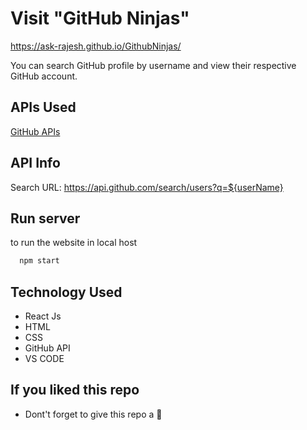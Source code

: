 
# Visit "GitHub Ninjas"

https://ask-rajesh.github.io/GithubNinjas/

You can search GitHub profile by username and view their respective 
GitHub account.

## APIs Used

[GitHub APIs](https://docs.github.com/en/rest)


## API Info

Search URL: https://api.github.com/search/users?q=${userName}

## Run server

to run the website in local host

```bash
  npm start
```


## Technology Used

- React Js
- HTML
- CSS
- GitHub API
- VS CODE


## If you liked this repo
- Dont't forget to give this repo a 🌟


